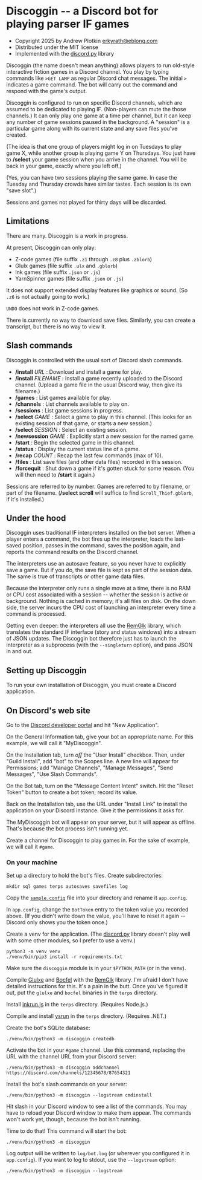 # Discoggin -- a Discord bot for playing parser IF games

- Copyright 2025 by Andrew Plotkin <erkyrath@eblong.com>
- Distributed under the MIT license
- Implemented with the [discord.py][] library

[discord.py]: https://github.com/Rapptz/discord.py/

Discoggin (the name doesn't mean anything) allows players to run old-style interactive fiction games in a Discord channel. You play by typing commands like `>GET LAMP` as regular Discord chat messages. The initial `>` indicates a game command. The bot will carry out the command and respond with the game's output.

Discoggin is configured to run on specific Discord channels, which are assumed to be dedicated to playing IF. (Non-players can mute the those channels.) It can only play one game at a time per channel, but it can keep any number of game sessions paused in the background. A "session" is a particular game along with its current state and any save files you've created.

(The idea is that one group of players might log in on Tuesdays to play game X, while another group is playing game Y on Thursdays. You just have to **/select** your game session when you arrive in the channel. You will be back in your game, exactly where you left off.)

(Yes, you can have two sessions playing the same game. In case the Tuesday and Thursday crowds have similar tastes. Each session is its own "save slot".)

Sessions and games not played for thirty days will be discarded.

## Limitations

There are many. Discoggin is a work in progress.

At present, Discoggin can only play:

- Z-code games (file suffix `.z1` through `.z8` plus `.zblorb`) 
- Glulx games (file suffix `.ulx` and `.gblorb`)
- Ink games (file suffix `.json` or `.js`)
- YarnSpinner games (file suffix `.json` or `.js`)

It does not support extended display features like graphics or sound. (So `.z6` is not actually going to work.)

`UNDO` does not work in Z-code games.

There is currently no way to download save files. Similarly, you can create a transcript, but there is no way to view it.

## Slash commands

Discoggin is controlled with the usual sort of Discord slash commands.

- **/install** _URL_ : Download and install a game for play.
- **/install** _FILENAME_ : Install a game recently uploaded to the Discord channel. (Upload a game file in the usual Discord way, then give its filename.)
- **/games** : List games available for play.
- **/channels** : List channels available to play on.
- **/sessions** : List game sessions in progress.
- **/select** _GAME_ : Select a game to play in this channel. (This looks for an existing session of that game, or starts a new session.)
- **/select** _SESSION_ : Select an existing session.
- **/newsession** _GAME_ : Explicitly start a new session for the named game.
- **/start** : Begin the selected game in this channel.
- **/status** : Display the current status line of a game.
- **/recap** _COUNT_ : Recap the last few commands (max of 10).
- **/files** : List save files (and other data files) recorded in this session.
- **/forcequit** : Shut down a game if it's gotten stuck for some reason. (You will then need to **/start** it again.)

Sessions are referred to by number. Games are referred to by filename, or part of the filename. (**/select scroll** will suffice to find `Scroll_Thief.gblorb`, if it's installed.)

## Under the hood

Discoggin uses traditional IF interpreters installed on the bot server. When a player enters a command, the bot fires up the interpreter, loads the last-saved position, passes in the command, saves the position again, and reports the command results on the Discord channel.

The interpreters use an autosave feature, so you never have to explicitly save a game. But if you do, the save file is kept as part of the session data. The same is true of transcripts or other game data files.

Because the interpreter only runs a single move at a time, there is no RAM or CPU cost associated with a session -- whether the session is active or background. Nothing is cached in memory; it's all files on disk. On the down side, the server incurs the CPU cost of launching an interpreter every time a command is processed.

Getting even deeper: the interpreters all use the [RemGlk][] library, which translates the standard IF interface (story and status windows) into a stream of JSON updates. The Discoggin bot therefore just has to launch the interpreter as a subprocess (with the `--singleturn` option), and pass JSON in and out.

[RemGlk]: https://github.com/erkyrath/remglk

## Setting up Discoggin

To run your own installation of Discoggin, you must create a Discord application.

## On Discord's web site

Go to the [Discord developer portal][discorddev] and hit "New Application".

[discorddev]: https://discord.com/developers/applications

On the General Information tab, give your bot an appropriate name. For this example, we will call it "MyDiscoggin".

On the Installation tab, turn *off* the "User Install" checkbox. Then, under "Guild Install", add "bot" to the Scopes line. A new line will appear for Permissions; add "Manage Channels", "Manage Messages", "Send Messages", "Use Slash Commands".

On the Bot tab, turn *on* the "Message Content Intent" switch. Hit the "Reset Token" button to create a bot token; record its value.

Back on the Installation tab, use the URL under "Install Link" to install the application on your Discord instance. Give it the permissions it asks for.

The MyDiscoggin bot will appear on your server, but it will appear as offline. That's because the bot process isn't running yet.

Create a channel for Discoggin to play games in. For the sake of example, we will call it `#game`.

### On your machine

Set up a directory to hold the bot's files. Create subdirectories:

	mkdir sql games terps autosaves savefiles log

Copy the [`sample.config`](./sample.config) file into your directory and rename it `app.config`.

In `app.config`, change the `BotToken` entry to the token value you recorded above. (If you didn't write down the value, you'll have to reset it again -- Discord only shows you the token once.)

Create a venv for the application. (The [discord.py][] library doesn't play well with some other modules, so I prefer to use a venv.)

	python3 -m venv venv
	./venv/bin/pip3 install -r requirements.txt

Make sure the `discoggin` module is in your `$PYTHON_PATH` (or in the venv).

Compile [Glulxe][] and [Bocfel][] with the [RemGlk][] library. I'm afraid I don't have detailed instructions for this. It's a pain in the butt. Once you've figured it out, put the `glulxe` and `bocfel` binaries in the `terps` directory.

[Glulxe]: https://github.com/erkyrath/glulxe
[Bocfel]: https://github.com/erkyrath/bocfel

Install [inkrun.js][] in the `terps` directory. (Requires Node.js.)

[inkrun.js]: https://github.com/erkyrath/inkrun-single

Compile and install [ysrun][] in the `terps` directory. (Requires .NET.)

[ysrun]: https://github.com/erkyrath/YSRun-Single

Create the bot's SQLite database:

	./venv/bin/python3 -m discoggin createdb

Activate the bot in your `#game` channel. Use this command, replacing the URL with the channel URL from your Discord server:

	./venv/bin/python3 -m discoggin addchannel https://discord.com/channels/12345678/87654321

Install the bot's slash commands on your server:

	./venv/bin/python3 -m discoggin --logstream cmdinstall

Hit slash in your Discord window to see a list of the commands. You may have to reload your Discord window to make them appear. The commands won't work yet, though, because the bot isn't running.

Time to do that! This command will start the bot:

	./venv/bin/python3 -m discoggin

Log output will be written to `log/bot.log` (or wherever you configured it in `app.config`). If you want to log to stdout, use the `--logstream` option:

	./venv/bin/python3 -m discoggin --logstream

